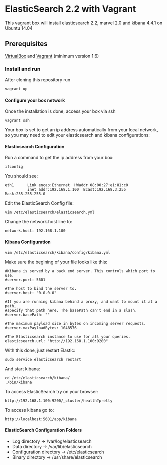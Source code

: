 
# ElasticSearch 2.2 with Vagrant
This vagrant box will install elasticsearch 2.2, marvel 2.0 and kibana 4.4.1 on Ubuntu 14.04

## Prerequisites
[VirtualBox](https://www.virtualbox.org/) and [Vagrant](https://www.vagrantup.com/) (minimum version 1.6)

### Install and run
After cloning this repository run
```bash
vagrant up
```

#### Configure your box network
Once the installation is done, access your box via ssh

	vagrant ssh

Your box is set to get an ip address automatically from your local network, so you may need to edit your elasticsearch and kibana configurations:


#### Elasticsearch Configuration
Run a command to get the ip address from your box:

	ifconfig

You should see:

	eth1      Link encap:Ethernet  HWaddr 08:00:27:e1:81:c0  
          	  inet addr:192.168.1.100  Bcast:192.168.3.255  Mask:255.255.255.0

Edit the ElasticSearch Config file:

	vim /etc/elasticsearch/elasticsearch.yml

Change the network.host line to:

	network.host: 192.168.1.100


#### Kibana Configuration

	vim /etc/elasticsearch/kibana/config/kibana.yml

Make sure the begining of your file looks like this:

	#Kibana is served by a back end server. This controls which port to use.
	#server.port: 5601

	#The host to bind the server to.
	#server.host: "0.0.0.0"

	#If you are running kibana behind a proxy, and want to mount it at a path,
	#specify that path here. The basePath can't end in a slash.
	#server.basePath: ""

	#The maximum payload size in bytes on incoming server requests.
	#server.maxPayloadBytes: 1048576

	#The Elasticsearch instance to use for all your queries.
	elasticsearch.url: "http://192.168.1.100:9200"

With this done, just restart Elastic:

    sudo service elasticsearch restart

And start kibana:

    cd /etc/elasticsearch/kibana/
    ./bin/kibana

To access ElasticSearch try on your browser:

	http://192.168.1.100:9200/_cluster/health?pretty

To access kibana go to:

    http://localhost:5601/app/kibana


#### ElasticSearch Configuration Folders

* Log directory -> /var/log/elasticsearch
* Data directory -> /var/lib/elasticsearch
* Configuration directory -> /etc/elasticsearch
* Binary directory -> /usr/share/elasticsearch
